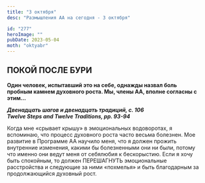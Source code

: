 ```yaml
---
title: "3 октября"
desc: "Размышления АА на сегодня - 3 октября"

id: "277"
heroImage: ""
pubDate: 2023-05-04
moth: "oktyabr"
---
```


## ПОКОЙ ПОСЛЕ БУРИ

**Один человек, испытавший это на себе, однажды назвал боль пробным камнем
духовного роста. Мы, члены АА, вполне согласны с этим…**

**_Двенадцать шагов и двенадцать традиций, с. 106  
Twelve Steps and Twelve Traditions, pp. 93-94_**

Когда мне «срывает крышу» в эмоциональных водоворотах, я вспоминаю, что
процесс духовного роста часто весьма болезнен. Мое развитие в Программе АА
научило меня, что я должен прожить внутренние изменения, какими бы
болезненными они ни были, потому что именно они ведут меня от себялюбия к
бескорыстию. Если я хочу быть спокойным, то должен ПЕРЕШАГНУТЬ эмоциональные
расстройства и следующие за ними «похмелья» и быть благодарным за
продолжающийся духовный рост.
